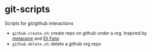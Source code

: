 # git-scripts

Scripts for git/github interactions

- `github-create.sh`: create repo on github under a org. Inspired by [metaraine](https://coderwall.com/p/mnwcog/create-new-github-repo-from-command-line) and [Eli Fatsi](https://www.viget.com/articles/create-a-github-repo-from-the-command-line)
- `github-delete.sh`: delete a github org repo

